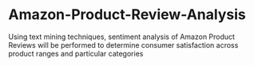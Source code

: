 # Amazon-Product-Review-Analysis
Using text mining techniques, sentiment analysis of Amazon Product Reviews will be performed to determine consumer satisfaction across product ranges and particular categories 
